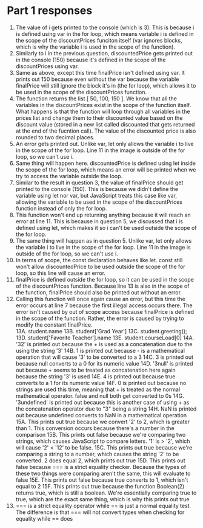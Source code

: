 # Part 1 responses
1. The value of i gets printed to the console (which is 3). This is because i is defined using var in the for loop, which means variable i is defined in the scope of the discountPrices funciton itself (var ignores blocks, which is why the variable i is used in the scope of the function).  
2. Similarly to i in the previous question, discountedPrice gets printed out in the console (150) because it's defined in the scope of the discountPrices using var.    
3. Same as above, except this time finalPrice isn't defined using var. It prints out 150 because even without the var because the variable finalPrice will still ignore the block it's in (the for loop), which allows it to be used in the scope of the discountPrices function.  
4. The function returns the list [ 50, 100, 150 ]. We know that all the variables in the discountPrices exist in the scope of the function itself. What happens is that the function will loop through all variables in the prices list and change them to their discounted value based on the discount value (stored in a new list called discounted that gets returned at the end of the fucntion call). The value of the discounted price is also rounded to two decimal places.  
5. An error gets printed out. Unlike var, let only allows the variable i to live in the scope of the for loop. Line 11 in the image is outside of the for loop, so we can't use i.    
6. Same thing will happen here. discountedPrice is defined using let inside the scope of the for loop, which means an error will be printed when we try to access the variable outside the loop.  
7. Similar to the result in question 3, the value of finalPrice should get printed to the console (150). This is because we didn't define the variable using let nor var, but JavaScript treats this case like var, allowing the variable to be used in the scope of the discountPrices function instead of only the for loop.  
8. This function won't end up returning anything because it will reach an error at line 11. This is because in question 5, we discussed that i is defined using let, which makes it so i can't be used outside the scope of the for loop.  
9. The same thing will happen as in question 5. Unlike var, let only allows the variable i to live in the scope of the for loop. Line 11 in the image is outside of the for loop, so we can't use i.   
10. In terms of scope, the const declaration behaves like let. const still won't allow discountedPrice to be used outside the scope of the for loop, so this line will cause an error.  
11. finalPrice is defined outside the for loop, so it can be used in the scope of the discountPrices function. Because line 13 is also in the scope of the function, finalPrice should also be printed out without an error.  
12. Calling this function will once again cause an error, but this time the error occurs at line 7 because the first illegal access occurs there. The error isn't caused by out of scope access because finalPrice is defined in the scope of the function. Rather, the error is caused by trying to modify the constant finalPrice.  
13A. student.name
13B. student['Grad Year']
13C. student.greeting();
13D. student['Favorite Teacher'].name
13E. student.courseLoad[0]
14A. '32' is printed out because the + is used as a concatenation due to the using the string '3'
14B. 1 is printed out because - is a mathematical operation that will cause '3' to be converted to a 3
14C. 3 is printed out because null converts to a 0 for its numeric value
14D. '3null' is printed out because + seems to be treated as concatenation here again because the string '3' is used
14E. 4 is printed out because true converts to a 1 for its numeric value
14F. 0 is printed out because no strings are used this time, meaning that + is treated as the normal mathematical operator. false and null both get converted to 0s
14G. '3undefined' is printed out because this is another case of using + as the concatenation operator due to "3" being a string
14H. NaN is printed out because undefined converts to NaN in a mathematical operation
15A. This prints out true because we convert '2' to 2, which is greater than 1. This conversion occurs because there's a number in the comparison
15B. This prints out false because we're comparing two strings, which causes JavaScript to compare letters. '1' is > '2', which will cause '2' < '12' to be false.
15C. This prints out true because we're comparing a string to a number, which causes the string '2' to be converted. 2 does equal 2, which prints out true
15D. This prints out false because === is a strict equality checker. Because the types of these two things were comparing aren't the same, this will evaluate to false
15E. This prints out false because true converts to 1, which isn't equal to 2
15F. This prints out true because the function Boolean(2) returns true, which is still a boolean. We're essentially comparing true to true, which are the exact same thing, which is why this prints out true
16. === is a strict equality operator while == is just a normal equality test. The difference is that === will not convert types when checking for equality while == does
